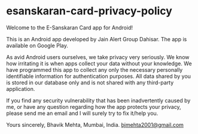 # esanskaran-card-privacy-policy

Welcome to the E-Sanskaran Card app for Android!

This is an Android app developed by Jain Alert Group Dahisar. The app is available on Google Play.

As avid Android users ourselves, we take privacy very seriously. We know how irritating it is when apps collect your data without your knowledge. We have programmed this app to collect any only the necessary personally identifiable information for authentication purposes. All data shared by you is stored in our database only and is not shared with any third-party application.

If you find any security vulnerability that has been inadvertently caused by me, or have any question regarding how the app protects your privacy, please send me an email and I will surely try to fix it/help you.

Yours sincerely,
Bhavik Mehta,
Mumbai, India.
bjmehta2001@gmail.com
